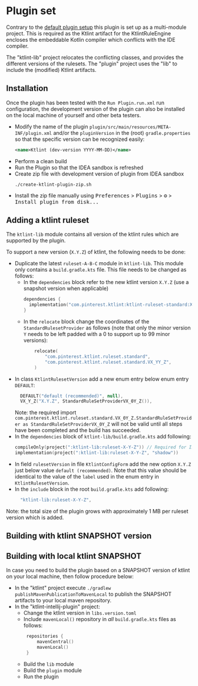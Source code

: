 # Plugin set

Contrary to the [default plugin setup](https://github.com/JetBrains/intellij-platform-plugin-template) this plugin is set up as a multi-module project. This is required as the Ktlint artifact for the KtlintRuleEngine encloses the embeddable Kotlin compiler which conflicts with the IDE compiler.

The "ktlint-lib" project relocates the conflicting classes, and provides the different versions of the rulesets. The "plugin" project uses the "lib" to include the (modified) Ktlint artifacts. 

## Installation

Once the plugin has been tested with the `Run Plugin.run.xml` run configuration, the development version of the plugin can also be installed on the local machine of yourself and other beta testers.

- Modify the name of the plugin `plugin/src/main/resources/META-INF/plugin.xml` and/or the `pluginVersion` in the (root) `gradle.properties` so that the specific version can be recognized easily:
   ```xml
   <name>Ktlint (dev-version YYYY-MM-DD)</name>
   ```
- Perform a clean build
- Run the Plugin so that the IDEA sandbox is refreshed
- Create zip file with development version of plugin from IDEA sandbox
  ```shell
  ./create-ktlint-plugin-zip.sh
  ```
- Install the zip file manually using
  <kbd>Preferences</kbd> > <kbd>Plugins</kbd> > <kbd>⚙️</kbd> > <kbd>Install plugin from disk...</kbd>

## Adding a ktlint ruleset

The `ktlint-lib` module contains all version of the ktlint rules which are supported by the plugin. 

To support a new version (`X.Y.Z`) of ktlint, the following needs to be done:
* Duplicate the latest `ruleset-A-B-C` module in `ktlint-lib`. This module only contains a `build.gradle.kts` file. This file needs to be changed as follows:
  * In the `dependencies` block refer to the new ktlint version `X.Y.Z` (use a snapshot version when applicable)
    ```kotlin
    dependencies {
      implementation("com.pinterest.ktlint:ktlint-ruleset-standard:X.Y.Z-SNAPSHOT")
    }
    ```
  * In the `relocate` block change the coordinates of the `StandardRulesetProvider` as follows (note that only the minor version `Y` needs to be left padded with a 0 to support up to 99 minor versions):
    ```kotlin
        relocate(
            "com.pinterest.ktlint.ruleset.standard",
            "com.pinterest.ktlint.ruleset.standard.VX_YY_Z",
        )
    ```
* In class `KtlintRulesetVersion` add a new enum entry below enum entry `DEFAULT`:
  ```kotlin
    DEFAULT("default (recommended)", null),
    VX_Y_Z("X.Y.Z", StandardRuleSetProviderVX_0Y_Z()), 
  ```
  Note: the required import `com.pinterest.ktlint.ruleset.standard.VX_0Y_Z.StandardRuleSetProvider as StandardRuleSetProviderVX_0Y_Z` will not be valid until all steps have been completed and the build has succeeded.
* In the `dependencies` block of `ktlint-lib/build.gradle.kts` add following:
  ```kotlin
  compileOnly(project(":ktlint-lib:ruleset-X-Y-Z")) // Required for IDE
  implementation(project(":ktlint-lib:ruleset-X-Y-Z", "shadow"))
  ```
* In field `rulesetVersion` in file `KtlintConfigForm` add the new option `X.Y.Z` just below value `default (recommended)`. Note that this value should be identical to the value of the `label` used in the enum entry in `KtlintRulesetVersion`.
* In the `include` block in the root `build.gradle.kts` add following:
  ```kotlin
    "ktlint-lib:ruleset-X-Y-Z",
  ```

Note: the total size of the plugin grows with approximately 1 MB per ruleset version which is added. 

## Building with ktlint SNAPSHOT version

## Building with local ktlint SNAPSHOT

In case you need to build the plugin based on a SNAPSHOT version of ktlint on your local machine, then follow procedure below:

* In the "ktlint" project execute `./gradlew publishMavenPublicationToMavenLocal` to publish the SNAPSHOT artifacts to your local maven repository.
* In the "ktlint-intellij-plugin" project:
  * Change the ktlint version in `libs.version.toml`  
  * Include `mavenLocal()` repository in *all* `build.gradle.kts` files as follows:
    ```kotlin
     repositories {
         mavenCentral()
         mavenLocal()
     }
    ```
  * Build the `lib` module
  * Build the `plugin` module
  * Run the plugin
